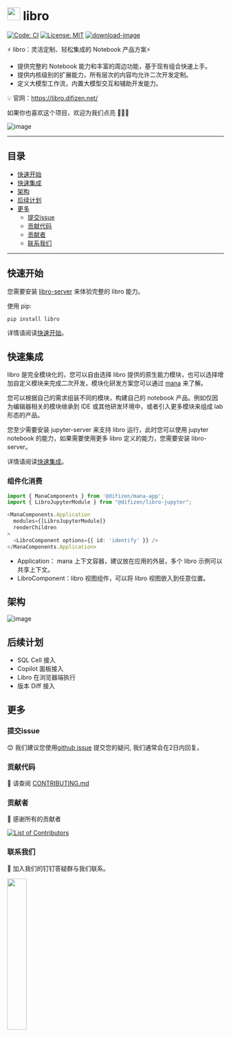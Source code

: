 # <img src="https://mdn.alipayobjects.com/huamei_hdnzbp/afts/img/A*i_UvSZTIo44AAAAAAAAAAAAADjOxAQ/original" width="30"> libro

[![Code: CI](https://github.com/difizen/libro/actions/workflows/ci.yml/badge.svg)](https://github.com/difizen/libro/actions/workflows/ci.yml)
[![License: MIT](https://img.shields.io/badge/License-MIT-yellow.svg)](https://opensource.org/licenses/MIT)
[![download-image](https://img.shields.io/npm/dm/@difizen/libro-core.svg)](https://www.npmjs.com/package/@difizen/libro-core)

⚡ libro：灵活定制、轻松集成的 Notebook 产品方案⚡

- 提供完整的 Notebook 能力和丰富的周边功能，基于现有组合快速上手。
- 提供内核级别的扩展能力，所有层次的内容均允许二次开发定制。
- 定义大模型工作流，内置大模型交互和辅助开发能力。

💡 官网：https://libro.difizen.net/

如果你也喜欢这个项目，欢迎为我们点亮 🌟🌟🌟

![image](https://mdn.alipayobjects.com/huamei_zabatk/afts/img/A*u40VR6qi_E0AAAAAAAAAAAAADvyTAQ/original)

---

## 目录

- [快速开始](#快速开始)
- [快速集成](#快速集成)
- [架构](#架构)
- [后续计划](#后续计划)
- [更多](#更多)
  - [提交issue](#提交issue)
  - [贡献代码](#贡献代码)
  - [贡献者](#贡献者)
  - [联系我们](#联系我们)

---

## 快速开始

您需要安装 [libro-server](https://github.com/difizen/libro-server) 来体验完整的 libro 能力。

使用 pip:

```bash
pip install libro
```

详情请阅读[快速开始](./apps/docs/docs/quickstart/index.md)。

## 快速集成

libro 是完全模块化的，您可以自由选择 libro 提供的原生能力模块，也可以选择增加自定义模块来完成二次开发，模块化研发方案您可以通过 [mana](https://github.com/difizen/mana) 来了解。

您可以根据自己的需求组装不同的模块，构建自己的 notebook 产品。例如仅因为编辑器相关的模块继承到 IDE 或其他研发环境中，或者引入更多模块来组成 lab 形态的产品。

您至少需要安装 jupyter-server 来支持 libro 运行，此时您可以使用 jupyter notebook 的能力，如果需要使用更多 libro 定义的能力，您需要安装 libro-server。

详情请阅读[快速集成](./apps/docs/docs/integration/index.md)。

### 组件化消费

```typescript
import { ManaComponents } from '@difizen/mana-app';
import { LibroJupyterModule } from "@difizen/libro-jupyter";

<ManaComponents.Application
  modules={[LibroJupyterModule]}
  renderChildren
>
  <LibroComponent options={{ id: 'identify' }} />
</ManaComponents.Application>
```

- Application： mana 上下文容器，建议放在应用的外层，多个 libro 示例可以共享上下文。
- LibroComponent：libro 视图组件，可以将 libro 视图嵌入到任意位置。

## 架构

![image](https://mdn.alipayobjects.com/huamei_zabatk/afts/img/A*_3k6SK7AISwAAAAAAAAAAAAADvyTAQ/original)

## 后续计划

- SQL Cell 接入
- Copilot 面板接入
- Libro 在浏览器端执行
- 版本 Diff 接入

## 更多

### 提交issue

😊 我们建议您使用[github issue](https://github.com/difizen/libro/issues) 提交您的疑问, 我们通常会在2日内回复。

### 贡献代码

🤝 请查阅 [CONTRIBUTING.md](./CONTRIBUTING.md)

### 贡献者

💪 感谢所有的贡献者

<a href="https://github.com/difizen/libro/graphs/contributors">
  <img src="https://contributors-img.web.app/image?repo=difizen/libro" alt="List of Contributors"/>
</a>

### 联系我们

🤗 加入我们的钉钉答疑群与我们联系。

<img src="https://mdn.alipayobjects.com/huamei_zabatk/afts/img/A*oNhKSblcJfIAAAAAAAAAAAAADvyTAQ/original" width="30%">
